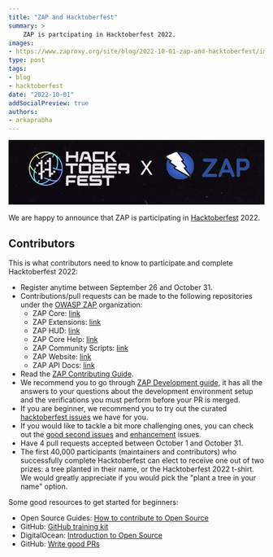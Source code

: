 ```yaml
---
title: "ZAP and Hacktoberfest"
summary: >
    ZAP is partcipating in Hacktoberfest 2022.
images:
- https://www.zaproxy.org/site/blog/2022-10-01-zap-and-hacktoberfest/images/Hfest-Badge-2-Color-Void@2x.png
type: post
tags:
- blog
- hacktoberfest
date: "2022-10-01"
addSocialPreview: true
authors:
- arkaprabha
---
```

![Hacktoberfest X ZAP](images/zap_Hacktoberfest.png)

We are happy to announce that ZAP is participating in [Hacktoberfest](https://hacktoberfest.com/) 2022.

## Contributors
This is what contributors need to know to participate and complete Hacktoberfest 2022:
- Register anytime between September 26 and October 31.
- Contributions/pull requests can be made to the following repositories under the [OWASP ZAP](https://github.com/zaproxy) organization:
    - ZAP Core: [link](https://github.com/zaproxy/zaproxy)
    - ZAP Extensions: [link](https://github.com/zaproxy/zap-extensions)
    - ZAP HUD: [link](https://github.com/zaproxy/zap-hud)
    - ZAP Core Help: [link](https://github.com/zaproxy/zap-core-help)
    - ZAP Community Scripts: [link](https://github.com/zaproxy/community-scripts)
    - ZAP Website: [link](https://github.com/zaproxy/zaproxy-website)
    - ZAP API Docs: [link](https://github.com/zaproxy/zap-api-docs)
- Read the [ZAP Contributing Guide](https://www.zaproxy.org/docs/contribute/).
- We recommend you to go through [ZAP Development guide](https://www.zaproxy.org/docs/developer/), it has all the answers to your questions about the development environment setup and the verifications you must perform before your PR is merged. 
- If you are beginner, we recommend you to try out the curated [hacktoberfest issues](https://github.com/zaproxy/zaproxy/issues?q=is%3Aopen+is%3Aissue+label%3AHacktoberFest) we have for you. 
- If you would like to tackle a bit more challenging ones, you can check out the [good second issues](https://github.com/zaproxy/zaproxy/issues?q=is%3Aopen+is%3Aissue+label%3A%22good+second+issue%22) and [enhancement](https://github.com/zaproxy/zaproxy/issues?q=is%3Aopen+is%3Aissue+label%3Aenhancement) issues.
- Have 4 pull requests accepted between October 1 and October 31.
- The first 40,000 participants (maintainers and contributors) who successfully complete Hacktoberfest can elect to receive one out of two prizes: a tree planted in their name, or the Hacktoberfest 2022 t-shirt. We would greatly appreciate if you would pick the "plant a tree in your name" option.

Some good resources to get started for beginners:
 - Open Source Guides: [How to contribute to Open Source](https://opensource.guide/how-to-contribute/)
 - GitHub: [GitHub training kit](https://github.github.com/training-kit/)
 - DigitalOcean: [Introduction to Open Source](https://www.digitalocean.com/community/tutorial_series/an-introduction-to-open-source)
 - GitHub: [Write good PRs](https://github.blog/2015-01-21-how-to-write-the-perfect-pull-request/)